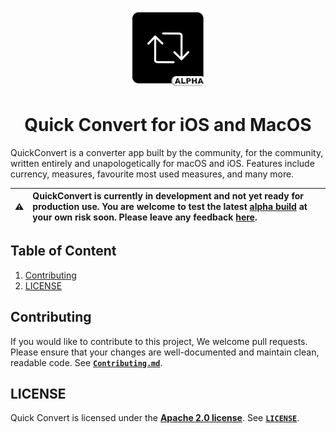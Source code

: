 <p align="center">
  <img src="documentation/img/QuickConverter_alpha.png" height="128">
  <h1 align="center">Quick Convert for iOS and MacOS</h1>
</p>

<!--
<p align="center">
  <a aria-label="Follow CodeEdit on Twitter" href="https://twitter.com/CodeEditApp" target="_blank">
    <img alt="" src="https://img.shields.io/badge/Follow%20@CodeEditApp-black.svg?style=for-the-badge&logo=Twitter">
  </a>
  <a aria-label="Join the community on Discord" href="https://discord.gg/vChUXVf9Em" target="_blank">
    <img alt="" src="https://img.shields.io/badge/Join%20the%20community-black.svg?style=for-the-badge&logo=Discord">
  </a>
</p>
-->

QuickConvert is a converter app built by the community, for the community, written entirely and unapologetically for macOS and iOS. Features include currency, measures, favourite most used measures, and many more.

<!--
<img width="1012" alt="github-banner" src="https://user-images.githubusercontent.com/806104/194004176-3143d19f-1ad9-449c-bd41-8c4f9998f44b.png">

[![GitHub release](https://img.shields.io/github/v/release/CodeEditApp/CodeEdit?color=orange&label=latest%20release&sort=semver&style=flat-square)](https://github.com/CodeEditApp/CodeEdit/releases/latest)
[![All Contributors](https://img.shields.io/badge/all_contributors-32-orange.svg?style=flat-square)](#contributors-)
[![GitHub Workflow Status (with branch)](https://img.shields.io/github/actions/workflow/status/CodeEditApp/CodeEdit/CI-pre-release.yml?style=flat-square)](https://github.com/CodeEditApp/CodeEdit/actions/workflows/CI-pre-release.yml)
[![GitHub Repo stars](https://img.shields.io/github/stars/CodeEditApp/CodeEdit?style=flat-square)](https://github.com/CodeEditApp/CodeEdit/stargazers)
[![GitHub forks](https://img.shields.io/github/forks/CodeEditApp/CodeEdit?style=flat-square)](https://github.com/CodeEditApp/CodeEdit/forks)
[![Discord Badge](https://img.shields.io/discord/951544472238444645?color=5865F2&label=Discord&logo=discord&logoColor=white&style=flat-square)](https://discord.gg/vChUXVf9Em)
-->

| :warning: | QuickConvert is currently in development and not yet ready for production use. You are welcome to test the latest [alpha build]() at your own risk soon. Please leave any feedback [here](https://github.com/N3v1/QuickConvert/issues). |
| - |:-|

## Table of Content
1. [Contributing](#contributing)
2. [LICENSE](#license)


## Contributing
If you would like to contribute to this project, We welcome pull requests. Please ensure that your changes are well-documented and maintain clean, readable code. See [**`Contributing.md`**](CONTRIBUTING.md).

## LICENSE
Quick Convert is licensed under the [**Apache 2.0 license**](http://www.apache.org/licenses/). See [**`LICENSE`**](LICENSE).
